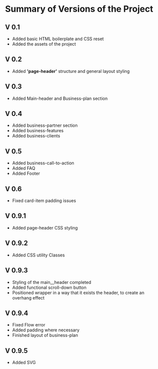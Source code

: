 # Summary of Versions of the Project

## V 0.1

- Added basic HTML boilerplate and CSS reset  
- Added the assets of the project 

## V 0.2

- Added **'page-header'** structure and general layout styling

## V 0.3

- Added Main-header and Business-plan section

## V 0.4

- Added business-partner section  
- Added business-features  
- Added business-clients  

## V 0.5

- Added business-call-to-action  
- Added FAQ  
- Added Footer  

## V 0.6

- Fixed card-item padding issues

## V 0.9.1

- Added page-header CSS styling

## V 0.9.2

- Added CSS utility Classes

## V 0.9.3

- Styling of the main__header completed  
- Added functional scroll-down button  
- Positioned wrapper in a way that it exists the header, to create an overhang effect

## V 0.9.4

- Fixed Flow error  
- Added padding where necessary  
- Finished layout of business-plan  

## V 0.9.5

- Added SVG